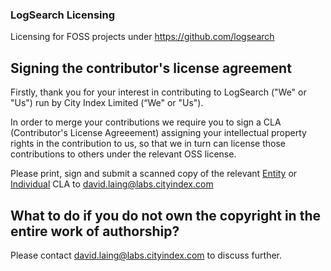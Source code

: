 ### LogSearch Licensing

Licensing for FOSS projects under https://github.com/logsearch

## Signing the contributor's license agreement

Firstly, thank you for your interest in contributing to LogSearch ("We" or "Us")
run by City Index Limited (“We" or "Us"). 

In order to merge your contributions we require you to sign a CLA (Contributor's License Agreeement) 
assigning your intellectual property rights in the contribution to us, so that we in turn can
license those contributions to others under the relevant OSS license.

Please print, sign and submit a scanned copy of the relevant [Entity](https://github.com/logsearch/licensing/blob/master/contributor-license-agreements/LogSearch_Entity_Contributor_License_Agreement.md) 
or [Individual](https://github.com/logsearch/licensing/blob/master/contributor-license-agreements/LogSearch_Individual_Contributor_License_Agreement.md)
 CLA to david.laing@labs.cityindex.com

## What to do if you do not own the copyright in the entire work of authorship?

Please contact david.laing@labs.cityindex.com to discuss further.
